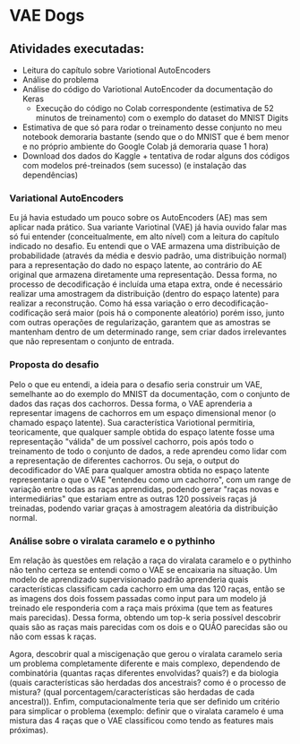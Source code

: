 
# VAE Dogs

## Atividades executadas:
- Leitura do capítulo sobre Variotional AutoEncoders
- Análise do problema
- Análise do código do Variotional AutoEncoder da documentação do Keras
    - Execução do código no Colab correspondente (estimativa de 52 minutos de treinamento) com o exemplo do dataset do MNIST Digits
- Estimativa de que só para rodar o treinamento desse conjunto no meu notebook demoraria bastante (sendo que o do MNIST que é bem menor e no próprio ambiente do Google Colab já demoraria quase 1 hora)
- Download dos dados do Kaggle + tentativa de rodar alguns dos códigos com modelos pré-treinados (sem sucesso) (e instalação das dependências)

### Variational AutoEncoders
Eu já havia estudado um pouco sobre os AutoEncoders (AE) mas sem aplicar nada prático. Sua variante Variotinal (VAE) já havia ouvido falar mas só fui entender (conceitualmente, em alto nível) com a leitura do capítulo indicado no desafio. Eu entendi que o VAE armazena uma distribuição de probabilidade (através da média e desvio padrão, uma distribuição normal) para a representação do dado no espaço latente, ao contrário do AE original que armazena diretamente uma representação. Dessa forma, no processo de decodificação é incluída uma etapa extra, onde é necessário realizar uma amostragem da distribuição (dentro do espaço latente) para realizar a reconstrução. Como há essa variação o erro decodificação-codificação será maior (pois há o componente aleatório) porém isso, junto com outras operações de regularização, garantem que as amostras se mantenham dentro de um determinado range, sem criar dados irrelevantes que não representam o conjunto de entrada.

### Proposta do desafio
Pelo o que eu entendi, a ideia para o desafio seria construir um VAE, semelhante ao do exemplo do MNIST da documentação, com o conjunto de dados das raças dos cachorros. Dessa forma, o VAE aprenderia a representar imagens de cachorros em um espaço dimensional menor (o chamado espaço latente). Sua característica Variotional permitiria, teoricamente, que qualquer sample obtida do espaço latente fosse uma representação "válida" de um possível cachorro, pois após todo o treinamento de todo o conjunto de dados, a rede aprendeu como lidar com a representação de diferentes cachorros. Ou seja, o output do decodificador do VAE para qualquer amostra obtida no espaço latente representaria o que o VAE "entendeu como um cachorro", com um range de variação entre todas as raças aprendidas, podendo gerar "raças novas e intermediárias" que estariam entre as outras 120 possíveis raças já treinadas, podendo variar graças à amostragem aleatória da distribuição normal.

### Análise sobre o viralata caramelo e o pythinho
Em relação às questões em relação a raça do viralata caramelo e o pythinho não tenho certeza se entendi como o VAE se encaixaria na situação. Um modelo de aprendizado supervisionado padrão aprenderia quais características classificam cada cachorro em uma das 120 raças, então se as imagens dos dois fossem passadas como input para um modelo já treinado ele responderia com a raça mais próxima (que tem as features mais parecidas). Dessa forma, obtendo um top-k seria possível descobrir quais são as raças mais parecidas com os dois e o QUÃO parecidas são ou não com essas k raças.

Agora, descobrir qual a miscigenação que gerou o viralata caramelo seria um problema completamente diferente e mais complexo, dependendo de combinatória (quantas raças diferentes envolvidas? quais?) e da biologia (quais características são herdadas dos ancestrais? como é o processo de mistura? (qual porcentagem/características são herdadas de cada ancestral)). Enfim, computacionalmente teria que ser definido um critério para simplicar o problema (exemplo: definir que o viralata caramelo é uma mistura das 4 raças que o VAE classificou como tendo as features mais próximas).